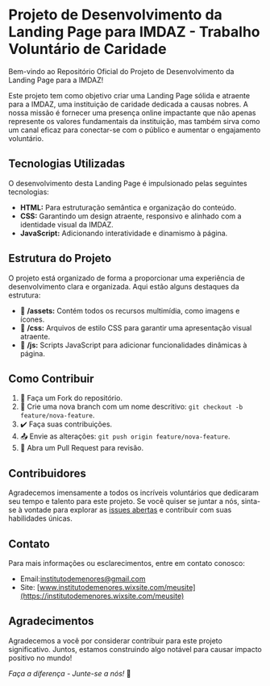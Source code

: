 # Projeto de Desenvolvimento da Landing Page para IMDAZ - Trabalho Voluntário de Caridade

Bem-vindo ao Repositório Oficial do Projeto de Desenvolvimento da Landing Page para a IMDAZ!

Este projeto tem como objetivo criar uma Landing Page sólida e atraente para a IMDAZ, uma instituição de caridade dedicada a causas nobres. A nossa missão é fornecer uma presença online impactante que não apenas represente os valores fundamentais da instituição, mas também sirva como um canal eficaz para conectar-se com o público e aumentar o engajamento voluntário.

## Tecnologias Utilizadas

O desenvolvimento desta Landing Page é impulsionado pelas seguintes tecnologias:

- **HTML:** Para estruturação semântica e organização do conteúdo.
- **CSS:** Garantindo um design atraente, responsivo e alinhado com a identidade visual da IMDAZ.
- **JavaScript:** Adicionando interatividade e dinamismo à página.

## Estrutura do Projeto

O projeto está organizado de forma a proporcionar uma experiência de desenvolvimento clara e organizada. Aqui estão alguns destaques da estrutura:

- 📁 **/assets:** Contém todos os recursos multimídia, como imagens e ícones.
- 📁 **/css:** Arquivos de estilo CSS para garantir uma apresentação visual atraente.
- 📁 **/js:** Scripts JavaScript para adicionar funcionalidades dinâmicas à página.

## Como Contribuir

1. 🍴 Faça um Fork do repositório.
2. 🔧 Crie uma nova branch com um nome descritivo: `git checkout -b feature/nova-feature`.
3. ✔️ Faça suas contribuições.
4. 📤 Envie as alterações: `git push origin feature/nova-feature`.
5. 🤝 Abra um Pull Request para revisão.

## Contribuidores

Agradecemos imensamente a todos os incríveis voluntários que dedicaram seu tempo e talento para este projeto. Se você quiser se juntar a nós, sinta-se à vontade para explorar as [issues abertas](link-para-issues) e contribuir com suas habilidades únicas.

## Contato

Para mais informações ou esclarecimentos, entre em contato conosco:

- Email:institutodemenores@gmail.com
- Site: [www.institutodemenores.wixsite.com/meusite](https://institutodemenores.wixsite.com/meusite)

## Agradecimentos

Agradecemos a você por considerar contribuir para este projeto significativo. Juntos, estamos construindo algo notável para causar impacto positivo no mundo!

*Faça a diferença - Junte-se a nós!* 🌟

